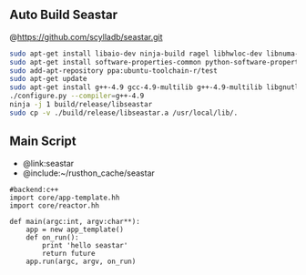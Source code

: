 Auto Build Seastar
----------
@https://github.com/scylladb/seastar.git
```bash
sudo apt-get install libaio-dev ninja-build ragel libhwloc-dev libnuma-dev libpciaccess-dev libcrypto++-dev libboost-all-dev libxen-dev libxml2-dev xfslibs-dev
sudo apt-get install software-properties-common python-software-properties
sudo add-apt-repository ppa:ubuntu-toolchain-r/test
sudo apt-get update
sudo apt-get install g++-4.9 gcc-4.9-multilib g++-4.9-multilib libgnutls28-dev
./configure.py --compiler=g++-4.9
ninja -j 1 build/release/libseastar
sudo cp -v ./build/release/libseastar.a /usr/local/lib/.

```

Main Script
-------------
* @link:seastar
* @include:~/rusthon_cache/seastar
```rusthon
#backend:c++
import core/app-template.hh
import core/reactor.hh

def main(argc:int, argv:char**):
	app = new app_template()
	def on_run():
		print 'hello seastar'
		return future
	app.run(argc, argv, on_run)
```